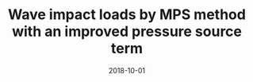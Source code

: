 ---
title: "Wave impact loads by MPS method with an improved pressure source term"
collection: publications
permalink: /publication/2018-10-01-wave-impact-loads
date: 2018-10-01
venue: 'Annual Autumn Meeting of JASNAOE'
paperurl: 'https://doi.org/10.14856/conf.27.0_17'
pubtype: 'conference'
citation: 'Cheng, L. Y.; Amaro Junior, R. A.; Bellezi, C. A. (2018). &quot;Wave impact loads by MPS method with an improved pressure source term.&quot; <i>Annual Autumn Meeting of JASNAOE</i>.'
---